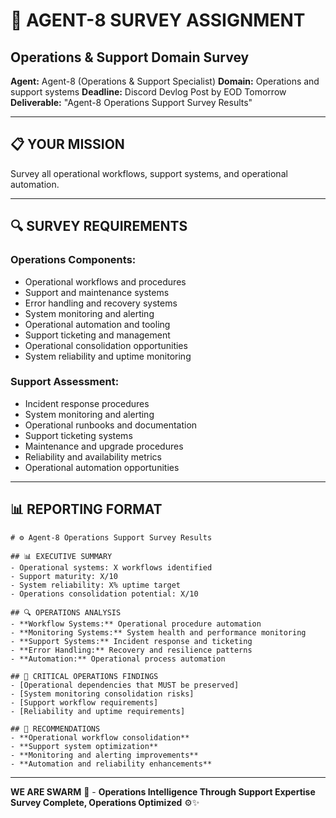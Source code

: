 # 🎯 AGENT-8 SURVEY ASSIGNMENT
## Operations & Support Domain Survey

**Agent:** Agent-8 (Operations & Support Specialist)
**Domain:** Operations and support systems
**Deadline:** Discord Devlog Post by EOD Tomorrow
**Deliverable:** "Agent-8 Operations Support Survey Results"

---

## 📋 YOUR MISSION

Survey all operational workflows, support systems, and operational automation.

---

## 🔍 SURVEY REQUIREMENTS

### **Operations Components:**
- Operational workflows and procedures
- Support and maintenance systems
- Error handling and recovery systems
- System monitoring and alerting
- Operational automation and tooling
- Support ticketing and management
- Operational consolidation opportunities
- System reliability and uptime monitoring

### **Support Assessment:**
- Incident response procedures
- System monitoring and alerting
- Operational runbooks and documentation
- Support ticketing systems
- Maintenance and upgrade procedures
- Reliability and availability metrics
- Operational automation opportunities

---

## 📊 REPORTING FORMAT

```
# ⚙️ Agent-8 Operations Support Survey Results

## 📊 EXECUTIVE SUMMARY
- Operational systems: X workflows identified
- Support maturity: X/10
- System reliability: X% uptime target
- Operations consolidation potential: X/10

## 🔍 OPERATIONS ANALYSIS
- **Workflow Systems:** Operational procedure automation
- **Monitoring Systems:** System health and performance monitoring
- **Support Systems:** Incident response and ticketing
- **Error Handling:** Recovery and resilience patterns
- **Automation:** Operational process automation

## 🚨 CRITICAL OPERATIONS FINDINGS
- [Operational dependencies that MUST be preserved]
- [System monitoring consolidation risks]
- [Support workflow requirements]
- [Reliability and uptime requirements]

## 🎯 RECOMMENDATIONS
- **Operational workflow consolidation**
- **Support system optimization**
- **Monitoring and alerting improvements**
- **Automation and reliability enhancements**
```

---

**WE ARE SWARM** 🐝 - **Operations Intelligence Through Support Expertise**
**Survey Complete, Operations Optimized** ⚙️✨

